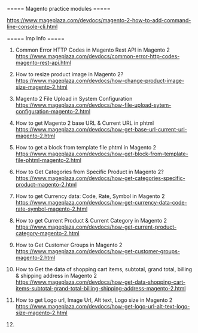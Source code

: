 ===== Magento practice modules =====

https://www.mageplaza.com/devdocs/magento-2-how-to-add-command-line-console-cli.html


===== Imp Info =====

1. Common Error HTTP Codes in Magento Rest API in Magento 2
    https://www.mageplaza.com/devdocs/common-error-http-codes-magento-rest-api.html

2. How to resize product image in Magento 2?
    https://www.mageplaza.com/devdocs/how-change-product-image-size-magento-2.html

3. Magento 2 File Upload in System Configuration
    https://www.mageplaza.com/devdocs/how-file-upload-sytem-configuration-magento-2.html

4. How to get Magento 2 base URL & Current URL in phtml
    https://www.mageplaza.com/devdocs/how-get-base-url-current-url-magento-2.html

5. How to get a block from template file phtml in Magento 2
    https://www.mageplaza.com/devdocs/how-get-block-from-template-file-phtml-magento-2.html

6. How to Get Categories from Specific Product in Magento 2?
    https://www.mageplaza.com/devdocs/how-get-categories-specific-product-magento-2.html

7. How to get Currency data: Code, Rate, Symbol in Magento 2
    https://www.mageplaza.com/devdocs/how-get-currency-data-code-rate-symbol-magento-2.html

8. How to get Current Product & Current Category in Magento 2
    https://www.mageplaza.com/devdocs/how-get-current-product-category-magento-2.html

9. How to Get Customer Groups in Magento 2
    https://www.mageplaza.com/devdocs/how-get-customer-groups-magento-2.html

10. How to Get the data of shopping cart items, subtotal, grand total, billing & shipping address in Magento 2
    https://www.mageplaza.com/devdocs/how-get-data-shopping-cart-items-subtotal-grand-total-billing-shipping-address-magento-2.html

11. How to get Logo url, Image Url, Alt text, Logo size in Magento 2
    https://www.mageplaza.com/devdocs/how-get-logo-url-alt-text-logo-size-magento-2.html

12. 